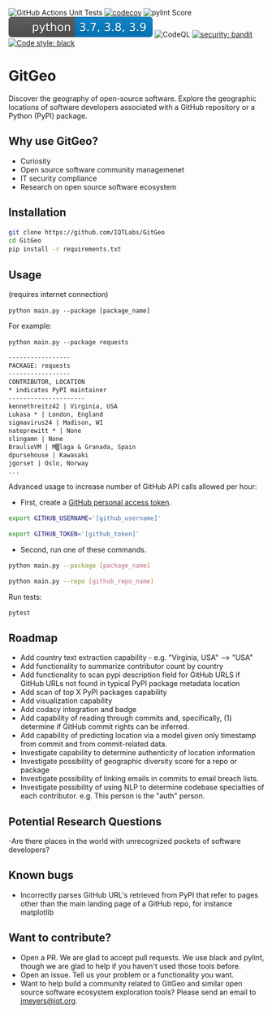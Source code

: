 ![GitHub Actions Unit Tests](https://github.com/IQTLabs/GitGeo/workflows/Python%20package/badge.svg)
[![codecov](https://codecov.io/gh/IQTLabs/GitGeo/branch/main/graph/badge.svg?token=W5DVGL0VMN)](https://codecov.io/gh/IQTLabs/GitGeo)
![pylint Score](https://mperlet.github.io/pybadge/badges/8.9.svg)
![Python Versions Supported](https://github.com/IQTLabs/GitGeo/blob/main/badges/python_versions_supported.svg)
![CodeQL](https://github.com/IQTLabs/GitGeo/workflows/CodeQL/badge.svg)
[![security: bandit](https://img.shields.io/badge/security-bandit-yellow.svg)](https://github.com/PyCQA/bandit)
[![Code style: black](https://img.shields.io/badge/code%20style-black-000000.svg)](https://github.com/psf/black)


# GitGeo
Discover the geography of open-source software. Explore the geographic locations of software developers associated with a GitHub repository or a Python (PyPI) package.

## Why use GitGeo?
- Curiosity
- Open source software community managemenet
- IT security compliance
- Research on open source software ecosystem

## Installation

```bash
git clone https://github.com/IQTLabs/GitGeo
cd GitGeo
pip install -r requirements.txt
```

## Usage

(requires internet connection)

```python main.py --package [package_name]```

For example:

```python main.py --package requests```

```
-----------------
PACKAGE: requests
-----------------
CONTRIBUTOR, LOCATION
* indicates PyPI maintainer
---------------------
kennethreitz42 | Virginia, USA
Lukasa * | London, England
sigmavirus24 | Madison, WI
nateprewitt * | None
slingamn | None
BraulioVM | M▒laga & Granada, Spain
dpursehouse | Kawasaki
jgorset | Oslo, Norway
...
```

Advanced usage to increase number of GitHub API calls allowed per hour:

- First, create a [GitHub personal access token](https://docs.github.com/en/github/authenticating-to-github/creating-a-personal-access-token).

```bash
export GITHUB_USERNAME='[github_username]'
```

```bash
export GITHUB_TOKEN='[github_token]'
```

- Second, run one of these commands.

```bash
python main.py --package [package_name]
```

```bash
python main.py --repo [github_repo_name]
```

Run tests:

```bash
pytest
```

## Roadmap

- Add country text extraction capability - e.g. "Virginia, USA" --> "USA"
- Add functionality to summarize contributor count by country
- Add functionality to scan pypi description field for GitHub URLS if GitHub URLs not found
  in typical PyPI package metadata location
- Add scan of top X PyPI packages capability
- Add visualization capability
- Add codacy integration and badge
- Add capability of reading through commits and, specifically, (1) determine if GitHub commit rights can be inferred.
- Add capability of predicting location via a model given only timestamp from commit and from commit-related data.
- Investigate capability to determine authenticity of location information
- Investigate possibility of geographic diversity score for a repo or package
- Investigate possibility of linking emails in commits to email breach lists.
- Investigate possibility of using NLP to determine codebase specialties of each contributor. e.g.
  This person is the "auth" person.

## Potential Research Questions

-Are there places in the world with unrecognized pockets of software developers?

## Known bugs

- Incorrectly parses GitHub URL's retrieved from PyPI that refer to pages other than the main landing page of a GitHub repo, for instance matplotlib

## Want to contribute?

- Open a PR. We are glad to accept pull requests. We use black and pylint, though we
  are glad to help if you haven't used those tools before.
- Open an issue. Tell us your problem or a functionality you want.
- Want to help build a community related to GitGeo and similar open source software
  ecosystem exploration tools? Please send an email to jmeyers@iqt.org.
